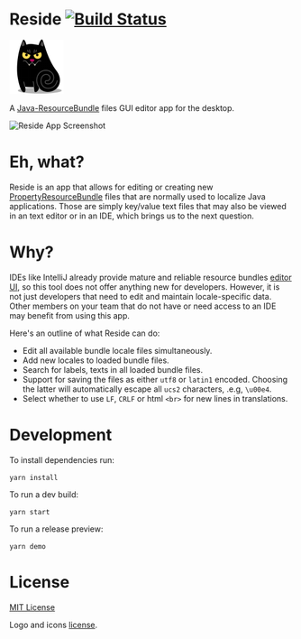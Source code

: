 Reside [![Build Status](https://travis-ci.org/petarov/reside.svg?branch=master)](https://travis-ci.org/petarov/reside)
====================

![Residé Himself](src/assets/icons/png/cat-vampire-icon-96x96.png)

A [Java-ResourceBundle](https://docs.oracle.com/javase/7/docs/api/java/util/ResourceBundle.html) files GUI editor app for the desktop.

![Reside App Screenshot](https://i.imgur.com/sZsJLgf.png)

# Eh, what?

Reside is an app that allows for editing or creating new [PropertyResourceBundle](https://docs.oracle.com/javase/7/docs/api/java/util/PropertyResourceBundle.html) files that are normally used to localize Java applications. Those are simply key/value text files that may also be viewed in an text editor or in an IDE, which brings us to the next question.

# Why?

IDEs like IntelliJ already provide mature and reliable resource bundles [editor UI](https://www.jetbrains.com/help/idea/resource-bundle-editor.html), so this tool does not offer anything new for developers. However, it is not just developers that need to edit and maintain locale-specific data. Other members on your team that do not have or need access to an IDE may benefit from using this app. 

Here's an outline of what Reside can do:

  - Edit all available bundle locale files simultaneously.
  - Add new locales to loaded bundle files.
  - Search for labels, texts in all loaded bundle files.
  - Support for saving the files as either `utf8` or `latin1` encoded. Choosing the latter will automatically escape all `ucs2` characters, .e.g, `\u00e4`.
  - Select whether to use `LF`, `CRLF` or html `<br>` for new lines in translations.

# Development

To install dependencies run:
  
    yarn install

To run a dev build:

    yarn start

To run a release preview:

    yarn demo

# License

[MIT License](LICENSE.md)

Logo and icons [license](src/assets/icons/README.md).
